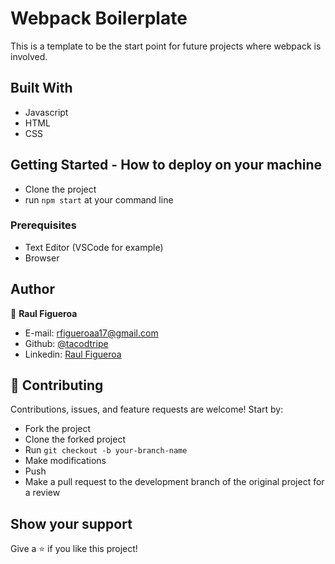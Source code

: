 # Webpack Boilerplate

This is a template to be the start point for future projects where webpack is involved.

## Built With

- Javascript
- HTML
- CSS

## Getting Started - How to deploy on your machine

- Clone the project
- run `npm start` at your command line

### Prerequisites

- Text Editor (VSCode for example)
- Browser

## Author

👤 **Raul Figueroa**

- E-mail: rfigueroaa17@gmail.com
- Github: [@tacodtripe](https://github.com/tacodtripe)
- Linkedin: [Raul Figueroa](https://www.linkedin.com/in/luis-raul-figueroa-soto-63411118a/)

## 🤝 Contributing

Contributions, issues, and feature requests are welcome! Start by:

- Fork the project
- Clone the forked project
- Run `git checkout -b your-branch-name`
- Make modifications
- Push
- Make a pull request to the development branch of the original project for a review

## Show your support

Give a ⭐️ if you like this project!
